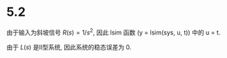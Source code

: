 # 5.2

由于输入为斜坡信号 $R(s) = 1 / s^{2}$, 因此 lsim 函数 (y = lsim(sys, u, t)) 中的 u = t.

由于 $L(s)$ 是Ⅱ型系统, 因此系统的稳态误差为 0.

